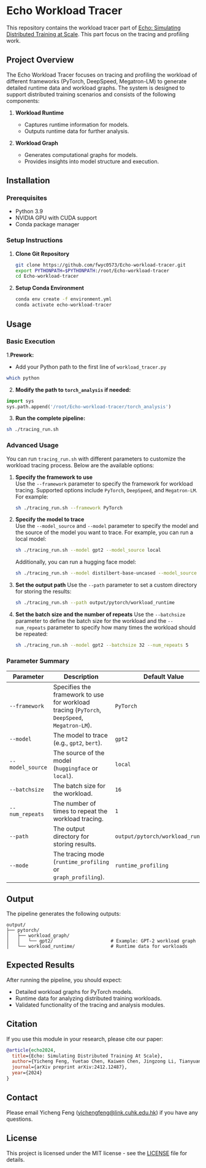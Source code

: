 # Echo Workload Tracer

This repository contains the workload tracer part of [Echo: Simulating Distributed Training at Scale](https://arxiv.org/abs/2412.12487). This part focus on the tracing and profiling work.

## Project Overview

The Echo Workload Tracer focuses on tracing and profiling the workload of different frameworks (PyTorch, DeepSpeed, Megatron-LM) to generate detailed runtime data and workload graphs. The system is designed to support distributed training scenarios and consists of the following components:

1. **Workload Runtime**
   - Captures runtime information for models.
   - Outputs runtime data for further analysis.

2. **Workload Graph**
   - Generates computational graphs for models.
   - Provides insights into model structure and execution.

## Installation

### Prerequisites
- Python 3.9
- NVIDIA GPU with CUDA support
- Conda package manager

### Setup Instructions

1. **Clone Git Repository**
    ```bash
    git clone https://github.com/fwyc0573/Echo-workload-tracer.git
    export PYTHONPATH=$PYTHONPATH:/root/Echo-workload-tracer
    cd Echo-workload-tracer
    ```

2. **Setup Conda Environment**
    ```bash
    conda env create -f environment.yml
    conda activate echo-workload-tracer
    ```

## Usage

### Basic Execution

1.**Prework:**
- Add your Python path to the first line of `workload_tracer.py`
```bash
which python
```

2. **Modify the path to `torch_analysis` if needed:**
```python
import sys
sys.path.append('/root/Echo-workload-tracer/torch_analysis')
```

3. **Run the complete pipeline:**

```bash
sh ./tracing_run.sh
```

### Advanced Usage

You can run `tracing_run.sh` with different parameters to customize the workload tracing process. Below are the available options:
1. **Specify the framework to use**  
   Use the `--framework` parameter to specify the framework for workload tracing. Supported options include `PyTorch`, `DeepSpeed`, and `Megatron-LM`. For example:
   ```bash
   sh ./tracing_run.sh --framework PyTorch
   ```

2. **Specify the model to trace**  
   Use the `--model_source` and `--model` parameter to specify the model and the source of the model you want to trace. 
   For example, you can run a local model:
   ```bash
   sh ./tracing_run.sh --model gpt2 --model_source local
   ```
   Additionally, you can run a hugging face model:
   ```bash
   sh ./tracing_run.sh --model distilbert-base-uncased --model_source huggingface
   ```

3. **Set the output path**
    Use the `--path` parameter to set a custom directory for storing the results:
   ```bash
   sh ./tracing_run.sh --path output/pytorch/workload_runtime
   ```

4. **Set the batch size and the number of repeats**
    Use the `--batchsize` parameter to define the batch size for the workload and the `--num_repeats` parameter to specify how many times the workload should be repeated:
    ```bash
    sh ./tracing_run.sh --model gpt2 --batchsize 32 --num_repeats 5
    ```

### Parameter Summary

| Parameter       | Description                                                                 | Default Value         |
|------------------|-----------------------------------------------------------------------------|-----------------------|
| `--framework`    | Specifies the framework to use for workload tracing (`PyTorch`, `DeepSpeed`, `Megatron-LM`). | `PyTorch`            |
| `--model`        | The model to trace (e.g., `gpt2`, `bert`).                                 | `gpt2`               |
| `--model_source` | The source of the model (`huggingface` or `local`).                        | `local`        |
| `--batchsize`    | The batch size for the workload.                                           | `16`                 |
| `--num_repeats`  | The number of times to repeat the workload tracing.                        | `1`                  |
| `--path`         | The output directory for storing results.                                  | `output/pytorch/workload_runtime` |
| `--mode`         | The tracing mode (`runtime_profiling` or `graph_profiling`).               | `runtime_profiling`  |

## Output
The pipeline generates the following outputs:

```plaintext
output/
├── pytorch/
│   ├── workload_graph/
│   │   └── gpt2/                     # Example: GPT-2 workload graph
│   └── workload_runtime/             # Runtime data for workloads
```


## Expected Results

After running the pipeline, you should expect:

- Detailed workload graphs for PyTorch models.
- Runtime data for analyzing distributed training workloads.
- Validated functionality of the tracing and analysis modules.


## Citation

If you use this module in your research, please cite our paper:

```bibtex
@article{echo2024,
  title={Echo: Simulating Distributed Training At Scale},
  author={Yicheng Feng, Yuetao Chen, Kaiwen Chen, Jingzong Li, Tianyuan Wu, Peng Cheng, Chuan Wu, Wei Wang, Tsung-Yi Ho, Hong Xu},
  journal={arXiv preprint arXiv:2412.12487},
  year={2024}
}
```


## Contact

Please email Yicheng Feng (<yichengfeng@link.cuhk.edu.hk>) if you have any questions.


## License

This project is licensed under the MIT license - see the [LICENSE](LICENSE) file for details.
